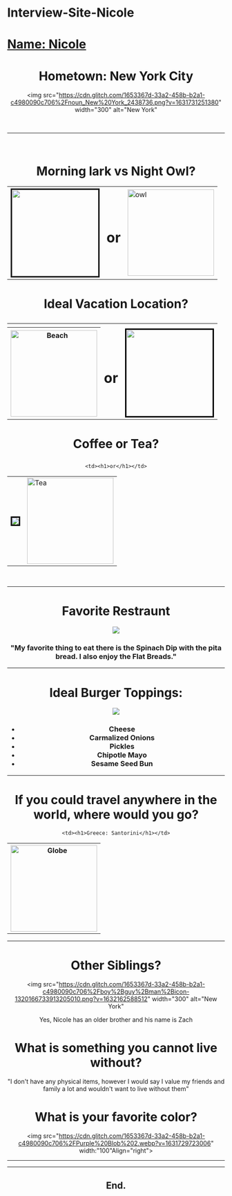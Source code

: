 # Interview-Site-Nicole
<!DOCTYPE html>
<html>
  
<body>
  <pr><h1><u>
    Name: Nicole</h1></pr></u>
 
  <pr><center><h1>
    Hometown: New York City</h1><img src="https://cdn.glitch.com/1653367d-33a2-458b-b2a1-c4980090c706%2Fnoun_New%20York_2438736.png?v=1631731251380" width="300" alt="New York"
       </center>
</pr>



<br>
<hr>
    </br> 
  <pr><center><h1 class="one">
    Morning lark vs Night Owl?
    </pr>
  </h1></center>
  
  
  
  <center><table>
  <tr>
  <th scope="row"><img style='border:3px solid #000000' src="https://cdn.glitch.com/1653367d-33a2-458b-b2a1-c4980090c706%2Fnoun_lark%20bunting_3168643.png?v=1631730619773" width="200"/></th>
  <td><h1>or</h1></td>
  <td><img src="https://cdn.glitch.com/1653367d-33a2-458b-b2a1-c4980090c706%2Fnoun_Owl_4148005.png?v=1631730619822"width="200" alt="owl"</td>
  </tr>
  </table></center>
  
  
  
   <pr><center><h1 class="one">
    Ideal Vacation Location?
    </pr>
  </h1></center>
  
  <center><table>
  <tr>
  <th></th>
  
  </tr>
  <tr>
  <th scope="row"><img src="https://cdn.glitch.com/1653367d-33a2-458b-b2a1-c4980090c706%2Fbeach-icon-20.jpeg?v=1631733296629" width="200" alt="Beach"</th>
  <td><h1>or</h1></td>
  <td><img style='border:3px solid #000000' src="https://cdn.glitch.com/1653367d-33a2-458b-b2a1-c4980090c706%2Fmountain-icon-png.png?v=1631733036756" width="200"/></td>
  </tr>
  </table></center>
  
  <pr><center><h1 class="one">
    Coffee or Tea?
    </pre>
  </h1></center>
  
  
  
  <center><table>
  <tr>
  <th scope="row"><img style='border:3px solid #000000' src="https://cdn.glitch.com/1653367d-33a2-458b-b2a1-c4980090c706%2Fcoffee.png?v=1631733801291" /></th>
  
    <td><h1>or</h1></td>
  <td><img src="https://cdn.glitch.com/1653367d-33a2-458b-b2a1-c4980090c706%2Ftea-cup-tea.png?v=1631733804113"width="200" alt="Tea"</td>
  </tr>
  </table></center>
  <pr>
  &nbsp;
  </pr>
  
  <hr>
  <pr>
  <center><h1>Favorite Restraunt</h1>
  <img src="https://cdn.glitch.com/1653367d-33a2-458b-b2a1-c4980090c706%2FArtboard%203_4x.webp?v=1631735425275"</center>
  <p><h3>"My favorite thing to eat there is the Spinach Dip with the pita bread. 
  I also enjoy the Flat Breads."</h3></p>
  
  </pr>
  <hr>
  <pr>
  <center><h1>Ideal Burger Toppings:</h1>
  <img src="https://cdn.glitch.com/1653367d-33a2-458b-b2a1-c4980090c706%2Fburger-2664522-2208951.png?v=1632160819638"</center>
    </pr>
    <pr>
    <h3><ul>
      <li>Cheese</li>
      <li>Carmalized Onions</li>
      <li>Pickles</li>
      <li>Chipotle Mayo</li>
      <li>Sesame Seed Bun</li>
    </h3></ul>
    </center></pr>
    
  <hr>
  <pr>
  <center><h1>
  If you could travel anywhere in the world, 
  where would you go?
  </h1>
  
  <center><table>
  <tr>
  <th scope="row"><img src="https://cdn.glitch.com/1653367d-33a2-458b-b2a1-c4980090c706%2Fglobe-line.png?v=1632162091526"width="200" alt="Globe" /></th>
  
    <td><h1>Greece: Santorini</h1></td>
  </tr>
  </table></center>
  </pr>
  
  <hr>
  
  <pr><center><h1>
    Other Siblings?</h1><img src="https://cdn.glitch.com/1653367d-33a2-458b-b2a1-c4980090c706%2Fboy%2Bguy%2Bman%2Bicon-1320166733913205010.png?v=1632162588512" width="300" alt="New York"
       </center><p>Yes, Nicole has an older brother and his name is Zach</p>
</pr>
  
  <pr><center><h1>
    What is something you cannot live without?</h1>
       <p>"I don't have any physical items, however I would say I value my friends and 
       family a lot and wouldn't want to live without them"</p></center>
</pr>
  
<pr><H1>What is your favorite color?</H1>
  <img src="https://cdn.glitch.com/1653367d-33a2-458b-b2a1-c4980090c706%2FPurple%20Blob%202.webp?v=1631729723006" width:"100"Align="right">
  
  
  
  <hr>
  <hr>
  
 <h2><center>End.</center>
 </h2> 
  
</body>
  
  
  </html>
